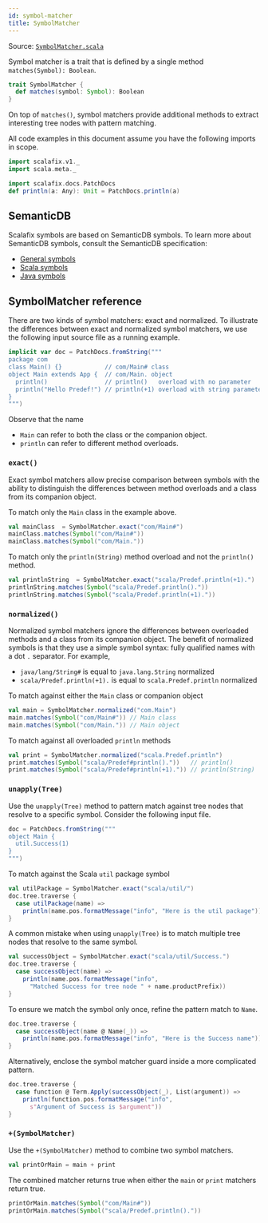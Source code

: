 ```yaml
---
id: symbol-matcher
title: SymbolMatcher
---
```


Source:
<a href="https://scalameta.org/metabrowse/#/scalafix/scalafix-core/src/main/scala/scalafix/v1/SymbolMatcher.scala" target="_blank">
<code>SymbolMatcher.scala</code> </a>

Symbol matcher is a trait that is defined by a single method
`matches(Symbol): Boolean`.

```scala
trait SymbolMatcher {
  def matches(symbol: Symbol): Boolean
}
```

On top of `matches()`, symbol matchers provide additional methods to extract
interesting tree nodes with pattern matching.

All code examples in this document assume you have the following imports in
scope.

```scala mdoc
import scalafix.v1._
import scala.meta._
```

```scala mdoc:passthrough
import scalafix.docs.PatchDocs
def println(a: Any): Unit = PatchDocs.println(a)
```

## SemanticDB

Scalafix symbols are based on SemanticDB symbols. To learn more about SemanticDB
symbols, consult the SemanticDB specification:

- [General symbols](https://scalameta.org/docs/semanticdb/specification.html#symbol)
- [Scala symbols](https://scalameta.org/docs/semanticdb/specification.html#scala-symbol)
- [Java symbols](https://scalameta.org/docs/semanticdb/specification.html#java-symbol)

## SymbolMatcher reference

There are two kinds of symbol matchers: exact and normalized. To illustrate the
differences between exact and normalized symbol matchers, we use the following
input source file as a running example.

```scala mdoc:passthrough
implicit var doc = PatchDocs.fromString("""
package com
class Main() {}            // com/Main# class
object Main extends App {  // com/Main. object
  println()                // println()   overload with no parameter
  println("Hello Predef!") // println(+1) overload with string parameter
}
""")
```

Observe that the name

- `Main` can refer to both the class or the companion object.
- `println` can refer to different method overloads.

### `exact()`

Exact symbol matchers allow precise comparison between symbols with the ability
to distinguish the differences between method overloads and a class from its
companion object.

To match only the `Main` class in the example above.

```scala mdoc
val mainClass  = SymbolMatcher.exact("com/Main#")
mainClass.matches(Symbol("com/Main#"))
mainClass.matches(Symbol("com/Main."))
```

To match only the `println(String)` method overload and not the `println()`
method.

```scala mdoc
val printlnString  = SymbolMatcher.exact("scala/Predef.println(+1).")
printlnString.matches(Symbol("scala/Predef.println()."))
printlnString.matches(Symbol("scala/Predef.println(+1)."))
```

### `normalized()`

Normalized symbol matchers ignore the differences between overloaded methods and
a class from its companion object. The benefit of normalized symbols is that
they use a simple symbol syntax: fully qualified names with a dot `.` separator.
For example,

- `java/lang/String#` is equal to `java.lang.String` normalized
- `scala/Predef.println(+1).` is equal to `scala.Predef.println` normalized

To match against either the `Main` class or companion object

```scala mdoc
val main = SymbolMatcher.normalized("com.Main")
main.matches(Symbol("com/Main#")) // Main class
main.matches(Symbol("com/Main.")) // Main object
```

To match against all overloaded `println` methods

```scala mdoc
val print = SymbolMatcher.normalized("scala.Predef.println")
print.matches(Symbol("scala/Predef#println()."))   // println()
print.matches(Symbol("scala/Predef#println(+1).")) // println(String)
```

### `unapply(Tree)`

Use the `unapply(Tree)` method to pattern match against tree nodes that resolve
to a specific symbol. Consider the following input file.

```scala mdoc:passthrough
doc = PatchDocs.fromString("""
object Main {
  util.Success(1)
}
""")
```

To match against the Scala `util` package symbol

```scala mdoc
val utilPackage = SymbolMatcher.exact("scala/util/")
doc.tree.traverse {
  case utilPackage(name) =>
    println(name.pos.formatMessage("info", "Here is the util package"))
}
```

A common mistake when using `unapply(Tree)` is to match multiple tree nodes that
resolve to the same symbol.

```scala mdoc
val successObject = SymbolMatcher.exact("scala/util/Success.")
doc.tree.traverse {
  case successObject(name) =>
    println(name.pos.formatMessage("info",
      "Matched Success for tree node " + name.productPrefix))
}
```

To ensure we match the symbol only once, refine the pattern match to `Name`.

```scala mdoc
doc.tree.traverse {
  case successObject(name @ Name(_)) =>
    println(name.pos.formatMessage("info", "Here is the Success name"))
}
```

Alternatively, enclose the symbol matcher guard inside a more complicated
pattern.

```scala mdoc
doc.tree.traverse {
  case function @ Term.Apply(successObject(_), List(argument)) =>
    println(function.pos.formatMessage("info",
      s"Argument of Success is $argument"))
}
```

### `+(SymbolMatcher)`

Use the `+(SymbolMatcher)` method to combine two symbol matchers.

```scala mdoc:silent
val printOrMain = main + print
```

The combined matcher returns true when either the `main` or `print` matchers
return true.

```scala mdoc
printOrMain.matches(Symbol("com/Main#"))
printOrMain.matches(Symbol("scala/Predef.println()."))
```
